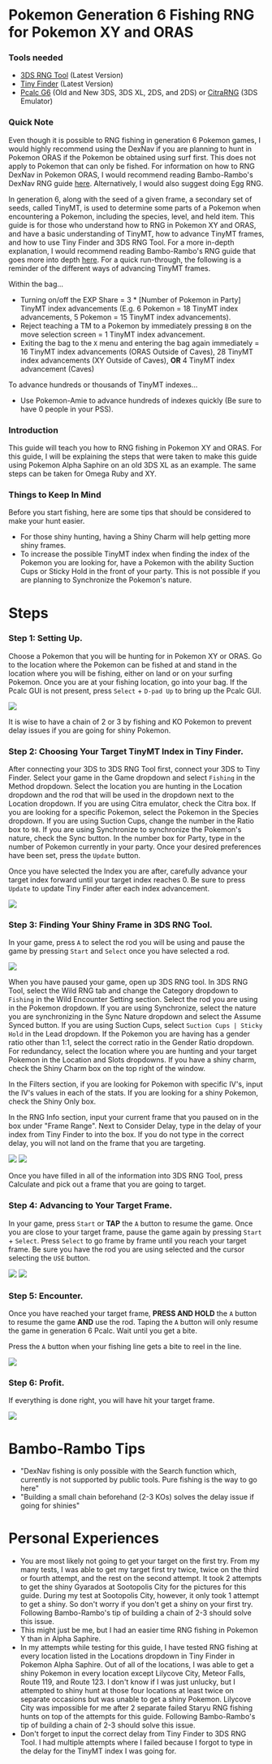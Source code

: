 # Pokemon Generation 6 Fishing RNG for Pokemon XY and ORAS

### Tools needed
* [3DS RNG Tool](https://ci.appveyor.com/project/Bambo-Rambo/3dsrngtool/build/artifacts) (Latest Version)
* [Tiny Finder](https://ci.appveyor.com/project/Bambo-Rambo/tinyfinder/build/artifacts) (Latest Version)
* [Pcalc G6](https://gbatemp.net/threads/pokecalcntr-for-gen-6-the-rng-tool-suite-for-the-3ds.473221/) (Old and New 3DS, 3DS XL, 2DS, and 2DS) or [CitraRNG](https://github.com/Admiral-Fish/CitraRNG/releases) (3DS Emulator)

### Quick Note

Even though it is possible to RNG fishing in generation 6 Pokemon games, I would highly recommend using the DexNav if you are planning to hunt in Pokemon ORAS if the Pokemon be obtained using surf first. This does not apply to Pokemon that can only be fished. For information on how to RNG DexNav in Pokemon ORAS, I would recommend reading Bambo-Rambo's DexNav RNG guide [here](https://github.com/Bambo-Rambo/RNG-Guides/blob/main/DexNavRNG.md#dexnav-rng-abuse-guide). Alternatively, I would also suggest doing Egg RNG.

In generation 6, along with the seed of a given frame, a secondary set of seeds, called TinyMT, is used to determine some parts of a Pokemon when encountering a Pokemon, including the species, level, and held item. This guide is for those who understand how to RNG in Pokemon XY and ORAS, and have a basic understanding of TinyMT, how to advance TinyMT frames, and how to use Tiny Finder and 3DS RNG Tool. For a more in-depth explanation, I would recommend reading Bambo-Rambo's RNG guide that goes more into depth [here](https://github.com/Bambo-Rambo/RNG-Guides/blob/main/NormalWild-FS-RNG.md).  For a quick run-through, the following is a reminder of the different ways of advancing TinyMT frames.

Within the bag...
* Turning on/off the EXP Share = 3 * [Number of Pokemon in Party] TinyMT index advancements (E.g. 6 Pokemon = 18 TinyMT index advancements, 5 Pokemon = 15 TinyMT index advancements).
* Reject teaching a TM to a Pokemon by immediately pressing `B` on the move selection screen = 1 TinyMT index advancement.
* Exiting the bag to the `X` menu and entering the bag again immediately = 16 TinyMT index advancements (ORAS Outside of Caves), 28 TinyMT index advancements (XY Outside of Caves), **OR** 4 TinyMT index advancement (Caves)

To advance hundreds or thousands of TinyMT indexes...
* Use Pokemon-Amie to advance hundreds of indexes quickly (Be sure to have 0 people in your PSS).

### Introduction

This guide will teach you how to RNG fishing in Pokemon XY and ORAS. For this guide, I will be explaining the steps that were taken to make this guide using Pokemon Alpha Saphire on an old 3DS XL as an example. The same steps can be taken for Omega Ruby and XY.

### Things to Keep In Mind

Before you start fishing, here are some tips that should be considered to make your hunt easier.
* For those shiny hunting, having a Shiny Charm will help getting more shiny frames.
* To increase the possible TinyMT index when finding the index of the Pokemon you are looking for, have a Pokemon with the ability Suction Cups or Sticky Hold in the front of your party. This is not possible if you are planning to Synchronize the Pokemon's nature.
# Steps
### Step 1: Setting Up.

Choose a Pokemon that you will be hunting for in Pokemon XY or ORAS. Go to the location where the Pokemon can be fished at and stand in the location where you will be fishing, either on land or on your surfing Pokemon. Once you are at your fishing location, go into your bag. If the Pcalc GUI is not present, press `Select` + `D-pad Up` to bring up the Pcalc GUI.

![](https://github.com/chienm/PKMN-RNG-Guide/blob/main/Images/Images/4a.jpg)

It is wise to have a chain of 2 or 3 by fishing and KO Pokemon to prevent delay issues if you are going for shiny Pokemon.

### Step 2: Choosing Your Target TinyMT Index in Tiny Finder.

After connecting your 3DS to 3DS RNG Tool first, connect your 3DS to Tiny Finder. Select your game in the Game dropdown and select `Fishing` in the Method dropdown. Select the location you are hunting in the Location dropdown and the rod that will be used in the dropdown next to the Location dropdown. If you are using Citra emulator, check the Citra box. If you are looking for a specific Pokemon, select the Pokemon in the Species dropdown. If you are using Suction Cups, change the number in the Ratio box to `98`. If you are using Synchronize to synchronize the Pokemon's nature, check the Sync button. In the number box for Party, type in the number of Pokemon currently in your party. Once your desired preferences have been set, press the `Update` button.

Once you have selected the Index you are after, carefully advance your target index forward until your target index reaches 0. Be sure to press `Update` to update Tiny Finder after each index advancement.

![](https://github.com/chienm/PKMN-RNG-Guide/blob/main/Images/Images/1.png)

### Step 3: Finding Your Shiny Frame in 3DS RNG Tool.

In your game, press `A` to select the rod you will be using and pause the game by pressing `Start` and `Select` once you have selected a rod.

![](https://github.com/chienm/PKMN-RNG-Guide/blob/main/Images/Images/4.jpg)

When you have paused your game, open up 3DS RNG tool. In 3DS RNG Tool, select the Wild RNG tab and change the Category dropdown to `Fishing` in the Wild Encounter Setting section. Select the rod you are using in the Pokemon dropdown. If you are using Synchronize, select the nature you are synchronizing in the Sync Nature dropdown and select the Assume Synced button. If you are using Suction Cups, select `Suction Cups | Sticky Hold` in the Lead dropdown. If the Pokemon you are having has a gender ratio other than 1:1, select the correct ratio in the Gender Ratio dropdown. For redundancy, select the location where you are hunting and your target Pokemon in the Location and Slots dropdowns. If you have a shiny charm, check the Shiny Charm box on the top right of the window.

In the Filters section, if you are looking for Pokemon with specific IV's, input the IV's values in each of the stats. If you are looking for a shiny Pokemon, check the Shiny Only box.

In the RNG Info section, input your current frame that you paused on in the box under "Frame Range". Next to Consider Delay, type in the delay of your index from Tiny Finder to into the box. If you do not type in the correct delay, you will not land on the frame that you are targeting.

![](https://github.com/chienm/PKMN-RNG-Guide/blob/main/Images/Images/2.png)
![](https://github.com/chienm/PKMN-RNG-Guide/blob/main/Images/Images/3.png)

Once you have filled in all of the information into 3DS RNG Tool, press Calculate and pick out a frame that you are going to target.

### Step 4: Advancing to Your Target Frame.

In your game, press `Start` or **TAP** the `A` button to resume the game. Once you are close to your target frame, pause the game again by pressing `Start` + `Select`. Press `Select` to go frame by frame until you reach your target frame. Be sure you have the rod you are using selected and the cursor selecting the `USE` button.

![](https://github.com/chienm/PKMN-RNG-Guide/blob/main/Images/Images/5.png)
![](https://github.com/chienm/PKMN-RNG-Guide/blob/main/Images/Images/4b.jpg)

### Step 5: Encounter.

Once you have reached your target frame, **PRESS AND HOLD** the `A` button to resume the game **AND** use the rod. Taping the `A` button will only resume the game in generation 6 Pcalc. Wait until you get a bite.

Press the `A` button when your fishing line gets a bite to reel in the line.

![](https://github.com/chienm/PKMN-RNG-Guide/blob/main/Images/Images/6.png)

### Step 6: Profit.

If everything is done right, you will have hit your target frame.

![](https://github.com/chienm/PKMN-RNG-Guide/blob/main/Images/Images/7.png)

# Bambo-Rambo Tips
* "DexNav fishing is only possible with the Search function which, currently is not supported by public tools. Pure fishing is the way to go here"
* "Building a small chain beforehand (2-3 KOs) solves the delay issue if going for shinies"

# Personal Experiences

* You are most likely not going to get your target on the first try. From my many tests, I was able to get my target first try twice, twice on the third or fourth attempt, and the rest on the second attempt. It took 2 attempts to get the shiny Gyarados at Sootopolis City for the pictures for this guide. During my test at Sootopolis City, however, it only took 1 attempt to get a shiny. So don't worry if you don't get a shiny on your first try. Following Bambo-Rambo's tip of building a chain of 2-3 should solve this issue.
* This might just be me, but I had an easier time RNG fishing in Pokemon Y than in Alpha Saphire.
* In my attempts while testing for this guide, I have tested RNG fishing at every location listed in the Locations dropdown in Tiny Finder in Pokemon Alpha Saphire. Out of all of the locations, I was able to get a shiny Pokemon in every location except Lilycove City, Meteor Falls, Route 119, and Route 123. I don't know if I was just unlucky, but I attempted to shiny hunt at those four locations at least twice on separate occasions but was unable to get a shiny Pokemon. Lilycove City was impossible for me after 2 separate failed Staryu RNG fishing hunts on top of the attempts for this guide. Following Bambo-Rambo's tip of building a chain of 2-3 should solve this issue.
* Don't forget to input the correct delay from Tiny Finder to 3DS RNG Tool. I had multiple attempts where I failed because I forgot to type in the delay for the TinyMT index I was going for.
